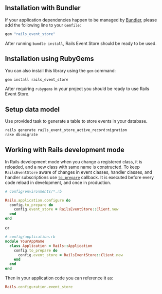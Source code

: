 ## Installation with Bundler

If your application dependencies happen to be managed by [Bundler](http://bundler.io/), please add the following line to your `Gemfile`:

```ruby
gem "rails_event_store"
```

After running `bundle install`, Rails Event Store should be ready to be used.

## Installation using RubyGems

You can also install this library using the `gem` command:

```bash
gem install rails_event_store
```

After requiring `rubygems` in your project you should be ready to use Rails Event Store.

## Setup data model

Use provided task to generate a table to store events in your database.

```bash
rails generate rails_event_store_active_record:migration
rake db:migrate
```

## Working with Rails development mode

In Rails development mode when you change a registered class, it is reloaded, and a new class with same name is constructed.
To keep `RailsEventStore` aware of changes in event classes, handler classes, and handler subscriptions use [`to_prepare`](http://api.rubyonrails.org/classes/Rails/Railtie/Configuration.html#method-i-to_prepare) callback.
It is executed before every code reload in development, and once in production.

```ruby
# config/environments/*.rb

Rails.application.configure do
  config.to_prepare do
    config.event_store = RailsEventStore::Client.new
  end
end
```

or

```ruby
# config/application.rb
module YourAppName
  class Application < Rails::Application
    config.to_prepare do
      config.event_store = RailsEventStore::Client.new
    end
  end
end
```

Then in your application code you can reference it as:

```ruby
Rails.configuration.event_store
```

